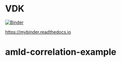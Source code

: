# VDK 

[![Binder](https://mybinder.org/badge_logo.svg)]([![Binder](https://mybinder.org/badge_logo.svg)](https://mybinder.org/v2/gh/dvalkova/amld-correlation-example/HEAD))

https://mybinder.readthedocs.io 
# amld-correlation-example
